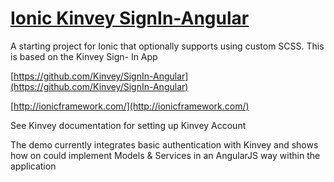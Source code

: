 

[Ionic Kinvey SignIn-Angular](https://github.com/Kinvey/SignIn-Angular)
=====================




A starting project for Ionic that optionally supports
using custom SCSS. This is based on the Kinvey Sign- In App

[https://github.com/Kinvey/SignIn-Angular](https://github.com/Kinvey/SignIn-Angular)

[http://ionicframework.com/](http://ionicframework.com/)

See Kinvey documentation for setting up Kinvey Account

The demo currently integrates basic authentication with Kinvey and shows how on could implement Models & Services in an AngularJS way within the application
